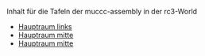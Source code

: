 Inhalt für die Tafeln der muccc-assembly in der rc3-World

* [Hauptraum links](hauptraum-links.md)
* [Hauptraum mitte](hauptraum-mitte.md)
* [Hauptraum mitte](hauptraum-rechts.md)
